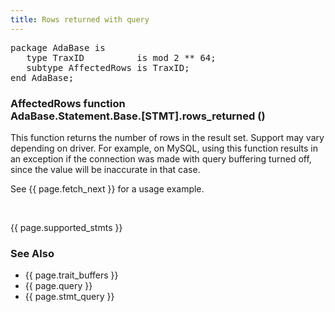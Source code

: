 ```yaml
---
title: Rows returned with query
---
```


<div class="leftside">
<pre class="code">
package AdaBase is
   type TraxID          is mod 2 ** 64;
   subtype AffectedRows is TraxID;
end AdaBase;
</pre>
<h3>AffectedRows function<br/>
AdaBase.Statement.Base.[STMT].rows_returned ()</h3>
<p>
This function returns the number of rows in the result set. Support may vary
depending on driver.  For example, on MySQL, using this function results in an
exception if the connection was made with query buffering turned off, since
the value will be inaccurate in that case.
</p>
<p class="caption">See {{ page.fetch_next }} for a usage example.</p>
<br/>
<p>{{ page.supported_stmts }}</p>
</div>
<div class="sidenav">
  <h3>See Also</h3>
  <ul>
    <li>{{ page.trait_buffers }}</li>
    <li>{{ page.query }}</li>
    <li>{{ page.stmt_query }}</li>
  </ul>
</div>
